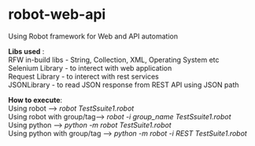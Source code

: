 # robot-web-api
Using Robot framework for Web and API automation

<b>Libs used</b> :<br>
RFW in-build libs - String, Collection, XML, Operating System etc<br>
Selenium Library - to interect with web application<br>
Request Library - to interect with rest services<br>
JSONLibrary - to read JSON response from REST API using JSON path<br>

<b>How to execute</b>:<br>
Using robot -->  <i> robot   TestSsuite1.robot</i><br>
Using robot with group/tag-->  <i> robot   -i  group_name  TestSsuite1.robot</i><br>
Using python -->  <i> python  -m  robot   TestSuite1.robot </i><br>
Using python with group/tag -->  <i> python -m  robot  -i  REST  TestSuite1.robot </i><br>

